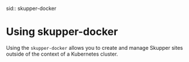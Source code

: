 sid:: skupper-docker 
# Using skupper-docker

Using the `skupper-docker` allows you to create and manage Skupper sites outside of the context of a Kubernetes cluster.
